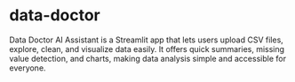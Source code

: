 # data-doctor
Data Doctor AI Assistant is a Streamlit app that lets users upload CSV files, explore, clean, and visualize data easily. It offers quick summaries, missing value detection, and charts, making data analysis simple and accessible for everyone.
